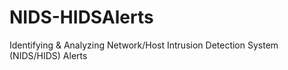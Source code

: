 # NIDS-HIDSAlerts
Identifying &amp; Analyzing Network/Host Intrusion Detection System (NIDS/HIDS) Alerts
